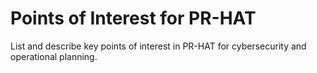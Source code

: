 # Points of Interest for PR-HAT

List and describe key points of interest in PR-HAT for cybersecurity and operational planning.
